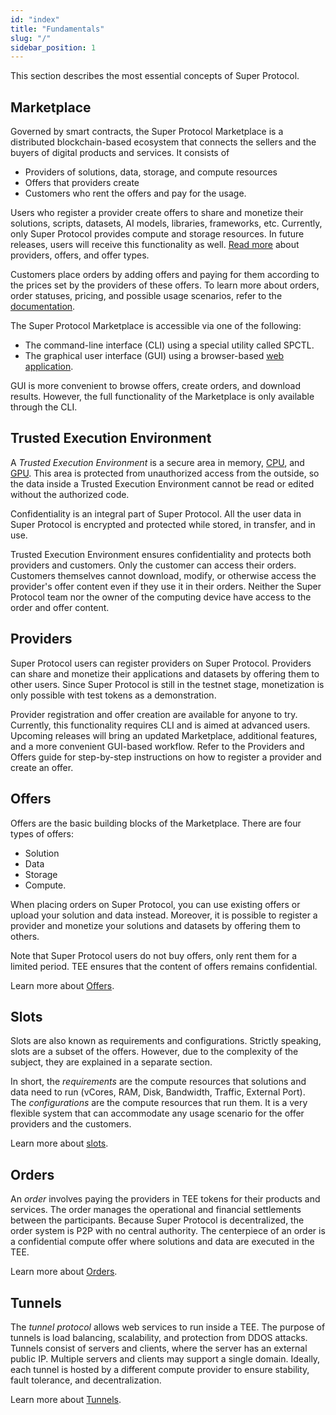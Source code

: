 ```yaml
---
id: "index"
title: "Fundamentals"
slug: "/"
sidebar_position: 1
---
```


This section describes the most essential concepts of Super Protocol.

## Marketplace

Governed by smart contracts, the Super Protocol Marketplace is a distributed blockchain-based ecosystem that connects the sellers and the buyers of digital products and services. It consists of

- Providers of solutions, data, storage, and compute resources
- Offers that providers create
- Customers who rent the offers and pay for the usage.

Users who register a provider create offers to share and monetize their solutions, scripts, datasets, AI models, libraries, frameworks, etc. Currently, only Super Protocol provides compute and storage resources. In future releases, users will receive this functionality as well. [Read more](/fundamentals/offers) about providers, offers, and offer types.

Customers place orders by adding offers and paying for them according to the prices set by the providers of these offers. To learn more about orders, order statuses, pricing, and possible usage scenarios, refer to the [documentation](/fundamentals/orders).

The Super Protocol Marketplace is accessible via one of the following:

- The command-line interface (CLI) using a special utility called SPCTL.
- The graphical user interface (GUI) using a browser-based [web application](https://marketplace.superprotocol.com/).

GUI is more convenient to browse offers, create orders, and download results. However, the full functionality of the Marketplace is only available through the CLI.

## Trusted Execution Environment

A _Trusted Execution Environment_ is a secure area in memory, [CPU](https://www.intel.com/content/www/us/en/developer/tools/trust-domain-extensions/overview.html), and [GPU](https://www.nvidia.com/en-us/data-center/solutions/confidential-computing/). This area is protected from unauthorized access from the outside, so the data inside a Trusted Execution Environment cannot be read or edited without the authorized code.

Confidentiality is an integral part of Super Protocol. All the user data in Super Protocol is encrypted and protected while stored, in transfer, and in use.

Trusted Execution Environment ensures confidentiality and protects both providers and customers. Only the customer can access their orders. Customers themselves cannot download, modify, or otherwise access the provider's offer content even if they use it in their orders. Neither the Super Protocol team nor the owner of the computing device have access to the order and offer content.

## Providers

Super Protocol users can register providers on Super Protocol. Providers can share and monetize their applications and datasets by offering them to other users. Since Super Protocol is still in the testnet stage, monetization is only possible with test tokens as a demonstration.

Provider registration and offer creation are available for anyone to try. Currently, this functionality requires CLI and is aimed at advanced users. Upcoming releases will bring an updated Marketplace, additional features, and a more convenient GUI-based workflow. Refer to the Providers and Offers guide for step-by-step instructions on how to register a provider and create an offer.

## Offers

Offers are the basic building blocks of the Marketplace. There are four types of offers:

- Solution
- Data
- Storage
- Compute.

When placing orders on Super Protocol, you can use existing offers or upload your solution and data instead. Moreover, it is possible to register a provider and monetize your solutions and datasets by offering them to others.

Note that Super Protocol users do not buy offers, only rent them for a limited period. TEE ensures that the content of offers remains confidential.

Learn more about [Offers](/fundamentals/offers).

## Slots

Slots are also known as requirements and configurations. Strictly speaking, slots are a subset of the offers. However, due to the complexity of the subject, they are explained in a separate section.

In short, the _requirements_ are the compute resources that solutions and data need to run (vCores, RAM, Disk, Bandwidth, Traffic, External Port). The _configurations_ are the compute resources that run them. It is a very flexible system that can accommodate any usage scenario for the offer providers and the customers.

Learn more about [slots](/fundamentals/slots).

## Orders

An _order_ involves paying the providers in TEE tokens for their products and services. The order manages the operational and financial settlements between the participants. Because Super Protocol is decentralized, the order system is P2P with no central authority. The centerpiece of an order is a confidential compute offer where solutions and data are executed in the TEE.

Learn more about [Orders](/fundamentals/orders).

## Tunnels

The _tunnel protocol_ allows web services to run inside a TEE. The purpose of tunnels is load balancing, scalability, and protection from DDOS attacks. Tunnels consist of servers and clients, where the server has an external public IP. Multiple servers and clients may support a single domain. Ideally, each tunnel is hosted by a different compute provider to ensure stability, fault tolerance, and decentralization.

Learn more about [Tunnels](/fundamentals/tunnels).